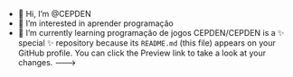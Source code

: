 - 👋 Hi, I’m @CEPDEN
- 👀 I’m interested in  aprender programação
- 🌱 I’m currently learning  programação de jogos
CEPDEN/CEPDEN is a ✨ special ✨ repository because its `README.md` (this file) appears on your GitHub profile.
You can click the Preview link to take a look at your changes.
--->
